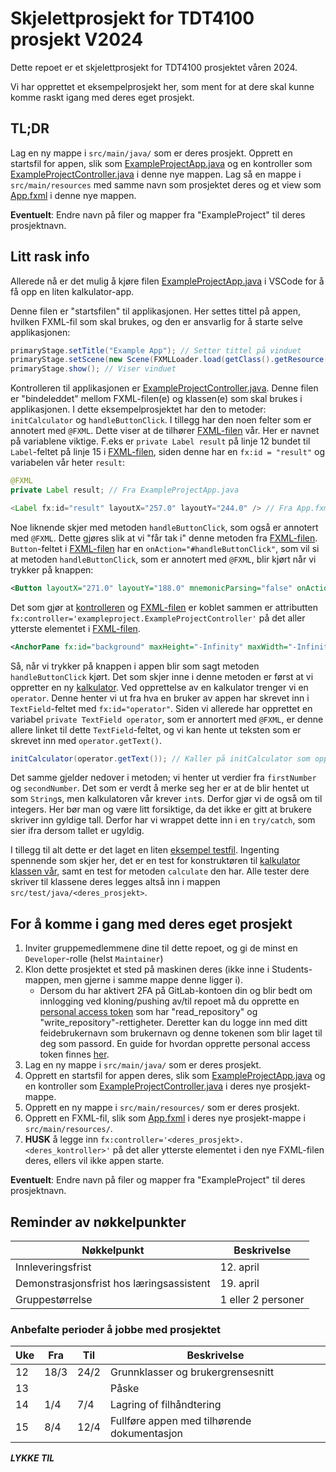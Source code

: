# Skjelettprosjekt for TDT4100 prosjekt V2024

Dette repoet er et skjelettprosjekt for TDT4100 prosjektet våren 2024.

Vi har opprettet et eksempelprosjekt her, som ment for at dere skal kunne komme raskt igang med deres eget prosjekt.

## TL;DR

Lag en ny mappe i `src/main/java/` som er deres prosjekt. Opprett en startsfil for appen, slik som [ExampleProjectApp.java](src/main/java/exampleproject/ExampleProjectApp.java) og en kontroller som [ExampleProjectController.java](src/main/java/exampleproject/ExampleProjectController.java) i denne nye mappen. Lag så en mappe i `src/main/resources` med samme navn som prosjektet deres og et view som [App.fxml](src/main/resources/exampleproject/App.fxml) i denne nye mappen.

**Eventuelt**: Endre navn på filer og mapper fra "ExampleProject" til deres prosjektnavn.

## Litt rask info

Allerede nå er det mulig å kjøre filen [ExampleProjectApp.java](src/main/java/exampleproject/ExampleProjectApp.java) i VSCode for å få opp en liten kalkulator-app.

Denne filen er "startsfilen" til applikasjonen. Her settes tittel på appen, hvilken FXML-fil som skal brukes, og den er ansvarlig for å starte selve applikasjonen:

```java
primaryStage.setTitle("Example App"); // Setter tittel på vinduet
primaryStage.setScene(new Scene(FXMLLoader.load(getClass().getResource("App.fxml")))); // Sier at appen skal bruke "App.fxml"
primaryStage.show(); // Viser vinduet
```

Kontrolleren til applikasjonen er [ExampleProjectController.java](src/main/java/exampleproject/ExampleProjectController.java). Denne filen er "bindeleddet" mellom FXML-filen(e) og klassen(e) som skal brukes i applikasjonen. I dette eksempelprosjektet har den to metoder: `initCalculator` og `handleButtonClick`. I tillegg har den noen felter som er annotert med `@FXML`. Dette viser at de tilhører [FXML-filen](src/main/resources/exampleproject/App.fxml) vår. Her er navnet på variablene viktige. F.eks er `private Label result` på linje 12 bundet til `Label`-feltet på linje 15 i [FXML-filen](src/main/resources/exampleproject/App.fxml), siden denne har en `fx:id = "result"` og variabelen vår heter `result`:

```java
@FXML
private Label result; // Fra ExampleProjectApp.java

<Label fx:id="result" layoutX="257.0" layoutY="244.0" /> // Fra App.fxml
```

Noe liknende skjer med metoden `handleButtonClick`, som også er annotert med `@FXML`. Dette gjøres slik at vi "får tak i" denne metoden fra [FXML-filen](src/main/resources/exampleproject/App.fxml). `Button`-feltet i [FXML-filen](src/main/resources/exampleproject/App.fxml) har en `onAction="#handleButtonClick"`, som vil si at metoden `handleButtonClick`, som er annotert med `@FXML`, blir kjørt når vi trykker på knappen:

```xml
<Button layoutX="271.0" layoutY="188.0" mnemonicParsing="false" onAction="#handleButtonClick" text="Kalkuler" /> <!-- Fra App.fxml -->
```

Det som gjør at [kontrolleren](src/main/java/exampleproject/ExampleProjectController.java) og [FXML-filen](src/main/resources/exampleproject/App.fxml) er koblet sammen er attributten `fx:controller='exampleproject.ExampleProjectController'` på det aller ytterste elementet i [FXML-filen](src/main/resources/exampleproject/App.fxml).

```xml
<AnchorPane fx:id="background" maxHeight="-Infinity" maxWidth="-Infinity" minHeight="-Infinity" minWidth="-Infinity" prefHeight="400.0" prefWidth="600.0" xmlns="http://javafx.com/javafx/8.0.171" xmlns:fx="http://javafx.com/fxml/1" fx:controller="exampleproject.ExampleProjectController"> <!-- Fra App.fxml -->
```

Så, når vi trykker på knappen i appen blir som sagt metoden `handleButtonClick` kjørt. Det som skjer inne i denne metoden er først at vi oppretter en ny [kalkulator](src/main/java/exampleproject/Calculator.java). Ved opprettelse av en kalkulator trenger vi en `operator`. Denne henter vi ut fra hva en bruker av appen har skrevet inn i `TextField`-feltet med `fx:id="operator"`. Siden vi allerede har opprettet en variabel `private TextField operator`, som er annortert med `@FXML`, er denne allere linket til dette `TextField`-feltet, og vi kan hente ut teksten som er skrevet inn med `operator.getText()`.

```java
initCalculator(operator.getText()); // Kaller på initCalculator som oppretter en ny kalkulator. Operator.getText() henter ut teksten som er skrevet inn i `operator`-feltet.
```

Det samme gjelder nedover i metoden; vi henter ut verdier fra `firstNumber` og `secondNumber`. Det som er verdt å merke seg her er at de blir hentet ut som `String`s, men kalkulatoren vår krever `int`s. Derfor gjør vi de også om til integers. Her bør man og være litt forsiktige, da det ikke er gitt at brukere skriver inn gyldige tall. Derfor har vi wrappet dette inn i en `try/catch`, som sier ifra dersom tallet er ugyldig.

I tillegg til alt dette er det laget en liten [eksempel testfil](src/test/java/exampleproject/CalculatorTest.java). Ingenting spennende som skjer her, det er en test for konstruktøren til [kalkulator klassen vår](src/main/java/exampleproject/Calculator.java), samt en test for metoden `calculate` den har. Alle tester dere skriver til klassene deres legges altså inn i mappen `src/test/java/<deres_prosjekt>`.

## For å komme i gang med deres eget prosjekt

1. Inviter gruppemedlemmene dine til dette repoet, og gi de minst en `Developer`-rolle (helst `Maintainer`)
2. Klon dette prosjektet et sted på maskinen deres (ikke inne i Students-mappen, men gjerne i samme mappe denne ligger i).
    - Dersom du har aktivert 2FA på GitLab-kontoen din og blir bedt om innlogging ved kloning/pushing av/til repoet må du opprette en [personal access token](https://gitlab.stud.idi.ntnu.no/-/profile/personal_access_tokens) som har "read_repository" og "write_repository"-rettigheter. Deretter kan du logge inn med ditt feidebrukernavn som brukernavn og denne tokenen som blir laget til deg som passord. En guide for hvordan opprette personal access token finnes [her](https://docs.gitlab.com/ee/user/profile/personal_access_tokens.html#create-a-personal-access-token).
3. Lag en ny mappe i `src/main/java/` som er deres prosjekt.
4. Opprett en startsfil for appen deres, slik som [ExampleProjectApp.java](src/main/java/exampleproject/ExampleProjectApp.java) og en kontroller som [ExampleProjectController.java](src/main/java/exampleproject/ExampleProjectController.java) i deres nye prosjekt-mappe.
5. Opprett en ny mappe i `src/main/resources/` som er deres prosjekt.
6. Opprett en FXML-fil, slik som [App.fxml](src/main/resources/exampleproject/App.fxml) i deres nye prosjekt-mappe i `src/main/resources/`.
7. **HUSK** å legge inn `fx:controller='<deres_prosjekt>.<deres_kontroller>'` på det aller ytterste elementet i den nye FXML-filen deres, ellers vil ikke appen starte.

**Eventuelt**: Endre navn på filer og mapper fra "ExampleProject" til deres prosjektnavn.

## Reminder av nøkkelpunkter

| Nøkkelpunkt                              | Beskrivelse                             |
| ---------------------------------------- | --------------------------------------- |
| Innleveringsfrist                        | 12. april                               |
| Demonstrasjonsfrist hos læringsassistent | 19. april                               |
| Gruppestørrelse                          | 1 eller 2 personer                      |

### Anbefalte perioder å jobbe med prosjektet

| Uke   | Fra  | Til  | Beskrivelse                                 |
| ----- | ---- | ---- | ------------------------------------------- |
| 12    | 18/3 | 24/2 | Grunnklasser og brukergrensesnitt           |
| 13    |      |      | Påske                                       |
| 14    |  1/4 |  7/4 | Lagring of filhåndtering                    |
| 15    |  8/4 | 12/4 | Fullføre appen med tilhørende dokumentasjon |

**_LYKKE TIL_**
